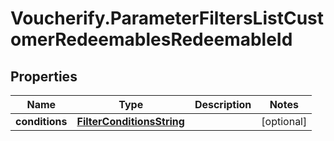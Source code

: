 # Voucherify.ParameterFiltersListCustomerRedeemablesRedeemableId

## Properties

Name | Type | Description | Notes
------------ | ------------- | ------------- | -------------
**conditions** | [**FilterConditionsString**](FilterConditionsString.md) |  | [optional] 


